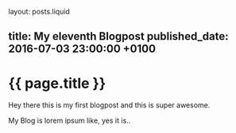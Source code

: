 layout: posts.liquid

title:   My eleventh Blogpost
published_date:    2016-07-03 23:00:00 +0100
---
# {{ page.title }}

Hey there this is my first blogpost and this is super awesome.

My Blog is lorem ipsum like, yes it is..
